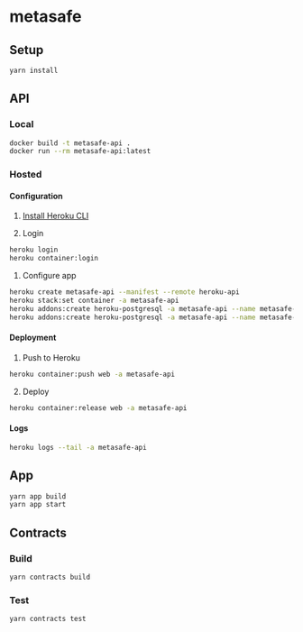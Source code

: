 # metasafe

## Setup
```bash
yarn install
```

## API
### Local
```bash
docker build -t metasafe-api .
docker run --rm metasafe-api:latest
```

### Hosted
#### Configuration
1. [Install Heroku CLI](https://devcenter.heroku.com/articles/heroku-cli)
   
2. Login
```bash
heroku login
heroku container:login
```

1. Configure app
```bash
heroku create metasafe-api --manifest --remote heroku-api
heroku stack:set container -a metasafe-api
heroku addons:create heroku-postgresql -a metasafe-api --name metasafe-api-database --as DATABASE
heroku addons:create heroku-postgresql -a metasafe-api --name metasafe-api-shadow-database --as SHADOW_DATABASE
```

#### Deployment
1. Push to Heroku
```bash
heroku container:push web -a metasafe-api
```

2. Deploy
```bash
heroku container:release web -a metasafe-api
```

#### Logs
```bash
heroku logs --tail -a metasafe-api
```


## App
```bash
yarn app build
yarn app start
```

## Contracts
### Build
```bash
yarn contracts build
```

### Test
```bash
yarn contracts test
```

